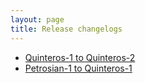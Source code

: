 ```yaml
---
layout: page
title: Release changelogs
---
```


- [Quinteros-1 to Quinteros-2](./quinteros-1-to-quinteros-2)
- [Petrosian-1 to Quinteros-1](./petrosian-1-to-quinteros-1)
